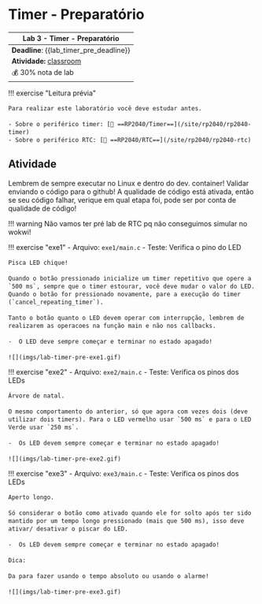 # Timer - Preparatório

| Lab 3 - Timer - Preparatório                            |
|---------------------------------------------------------|
| **Deadline**: {{lab_timer_pre_deadline}}                |
| **Atividade:** [classroom]({{lab_timer_pre_classroom}}) |
| 💰 30% nota de lab                                      |


!!! exercise "Leitura prévia"

    Para realizar este laboratório você deve estudar antes.
   
    - Sobre o periférico timer: [📕 ==RP2040/Timer==](/site/rp2040/rp2040-timer)
    - Sobre o periférico RTC: [📘 ==RP2040/RTC==](/site/rp2040/rp2040-rtc)

## Atividade

Lembrem de sempre executar no Linux e dentro do dev. container! Validar enviando o código para o github! A qualidade de código está ativada, então se seu código falhar, verique em qual etapa foi, pode ser por conta de qualidade de código!

!!! warning
    Não vamos ter pré lab de RTC pq não conseguimos simular no wokwi!

!!! exercise "exe1"
    - Arquivo: `exe1/main.c`
    - Teste: Verifica o pino do LED

    Pisca LED chique!
    
    Quando o botão pressionado inicialize um timer repetitivo que opere a `500 ms`, sempre que o timer estourar, você deve mudar o valor do LED. Quando o botão for pressionado novamente, pare a execução do timer (`cancel_repeating_timer`).
    
    Tanto o botão quanto o LED devem operar com interrupção, lembrem de realizarem as operacoes na função main e não nos callbacks. 
    
    -  O LED deve sempre começar e terminar no estado apagado!

    ![](imgs/lab-timer-pre-exe1.gif)

!!! exercise "exe2"
    - Arquivo: `exe2/main.c`
    - Teste: Verifica os pinos dos LEDs

    Árvore de natal.
    
    O mesmo comportamento do anterior, só que agora com vezes dois (deve utilizar dois timers). Para o LED vermelho usar `500 ms` e para o LED Verde usar `250 ms`. 
    
    -  Os LED devem sempre começar e terminar no estado apagado!

    ![](imgs/lab-timer-pre-exe2.gif)

!!! exercise "exe3"
    - Arquivo: `exe3/main.c`
    - Teste: Verifica os pinos dos LEDs

    Aperto longo.
    
    Só considerar o botão como ativado quando ele for solto após ter sido mantido por um tempo longo pressionado (mais que 500 ms), isso deve ativar/ desativar o piscar do LED. 
    
    -  Os LED devem sempre começar e terminar no estado apagado!

    Dica: 
    
    Da para fazer usando o tempo absoluto ou usando o alarme!
    
    ![](imgs/lab-timer-pre-exe3.gif)
